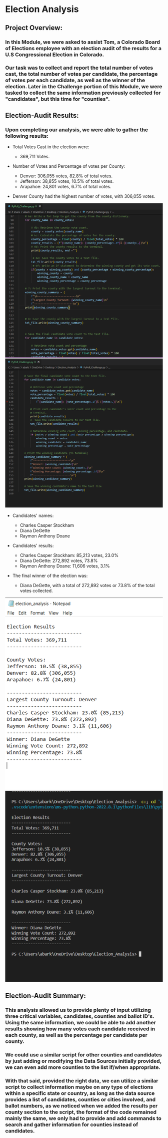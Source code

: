 # Election Analysis

## Project Overview:

### In this Module, we were asked to assist Tom, a Colorado Board of Elections employee with an election audit of the results for a U.S Congressional Election in Colorado. 

### Our task was to collect and report the total number of votes cast, the total number of votes per candidate, the percentage of votes per each candidate, as well as the winner of the election. Later in the Challenge portion of this Module, we were tasked to collect the same information previously collected for "candidates", but this time for "counties".

## Election-Audit Results:

### Upon completing our analysis, we were able to gather the following results:

* Total Votes Cast in the election were: 

	* 369,711 Votes.

* Number of Votes and Percentage of votes per County:

	* Denver: 306,055 votes, 82.8% of total votes.
	* Jefferson: 38,855 votes, 10.5% of total votes.
	* Arapahoe: 24,801 votes, 6.7% of total votes.

* Denver County had the highest number of votes, with 306,055 votes.

![](analysis/County_Results1.PNG)
![](analysis/County_Results2.PNG)

* Candidates' names:

	* Charles Casper Stockham
	* Diana DeGette
	* Raymon Anthony Doane

* Candidates' results:

	* Charles Casper Stockham: 85,213 votes, 23.0%
	* Diana DeGette: 272,892 votes, 73.8%
	* Raymon Anthony Doane: 11,606 votes, 3.1%

* The final winner of the election was:

	* Diana DeGette, with a total of 272,892 votes or 73.8% of the total votes collected.

![](analysis/Notepad_Results.PNG)
![](analysis/VSCode_Results.PNG)


## Election-Audit Summary:

### This analysis allowed us to provide plenty of input utilizing three critical variables, candidates, counties and ballot ID's. Using the same information, we could be able to add another results showing how many votes each candidate received in each county, as well as the percentage per candidate per county.
### We could use a similar script for other counties and candidates by just adding or modifying the Data Sources initially provided, we can even add more counties to the list if/when appropriate.
### With that said, provided the right data, we can utilize a similar script to collect information maybe on any type of elections within a specific state or country, as long as the data source provides a list of candidates, counties or cities involved, and ballot numbers, as we noticed when we added the results per county section to the script, the format of the code remained mainly the same, we only had to provide and add commands to search and gather information for counties instead of candidates.
